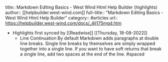 title:: Markdown Editing Basics - West Wind Html Help Builder (highlights)
author:: [[helpbuilder.west-wind.com]]
full-title:: "Markdown Editing Basics - West Wind Html Help Builder"
category:: #articles
url:: https://helpbuilder.west-wind.com/docs/_4il175mgd.htm

- Highlights first synced by [[Readwise]] [[Thursday, 18-08-2022]]
	- Line Continuation
	  By default Markdown adds paragraphs at double line breaks. Single line breaks by themselves are simply wrapped together into a single line. If you want to have soft returns that break a single line, add two spaces at the end of the line. #spaced